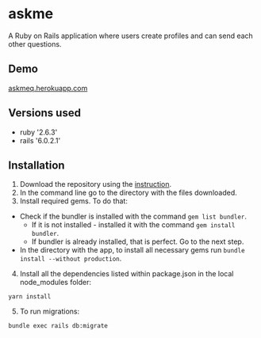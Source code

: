 # askme

A Ruby on Rails application where users create profiles and can send each other questions.

## Demo
[askmeq.herokuapp.com](https://askmeq.herokuapp.com/)

## Versions used

* ruby '2.6.3'
* rails '6.0.2.1'

## Installation

1. Download the repository using the [instruction](https://help.github.com/en/github/creating-cloning-and-archiving-repositories/cloning-a-repository).
2. In the command line go to the directory with the files downloaded.
3. Install required gems. To do that:
  * Check if the bundler is installed with the command `gem list bundler`.
    * If it is not installed - installed it with the command `gem install bundler`.
    * If bundler is already installed, that is perfect. Go to the next step.
  * In the directory with the app, to install all necessary gems run `bundle install --without production`.
4. Install all the dependencies listed within package.json in the local node_modules folder:
```
yarn install
```
5. To run migrations:
```
bundle exec rails db:migrate
```
